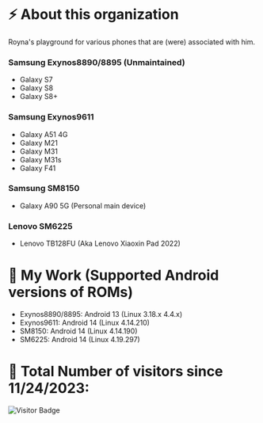 # ⚡ About this organization

Royna's playground for various phones that are (were) associated with him.

### Samsung Exynos8890/8895 (Unmaintained)
- Galaxy S7
- Galaxy S8
- Galaxy S8+
### Samsung Exynos9611
- Galaxy A51 4G
- Galaxy M21
- Galaxy M31
- Galaxy M31s
- Galaxy F41
### Samsung SM8150
- Galaxy A90 5G (Personal main device)
### Lenovo SM6225
- Lenovo TB128FU (Aka Lenovo Xiaoxin Pad 2022)

# 🔭 My Work (Supported Android versions of ROMs)
- Exynos8890/8895: Android 13 (Linux 3.18.x 4.4.x)
- Exynos9611: Android 14 (Linux 4.14.210)
- SM8150: Android 14 (Linux 4.14.190)
- SM6225: Android 14 (Linux 4.19.297)

# 🤔 Total Number of visitors since 11/24/2023:
![Visitor Badge](https://visitor-badge.laobi.icu/badge?page_id=Roynas-Android-Playground)
